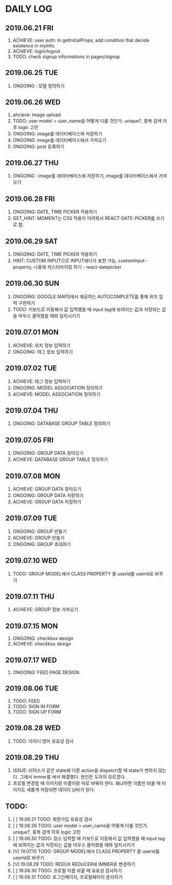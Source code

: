 # DAILY LOG

## 2019.06.21 FRI

1. ACHIEVE: user auth: In getInitialProps, add condition that decide existence in myInfo.
2. ACHIEVE: login/logout
3. TODO: check signup informations in pages/signup

## 2019.06.25 TUE

1. ONGOING : 모델 정의하기

## 2019.06.26 WED

1. ahcieve: image upload
2. TODO: user model > user_name을 어떻게 다룰 것인가. unique?, 중복 검색 이후 logic 고민
3. ONGOING: image를 데이터베이스에 저장하기
4. ONGOING: image를 데이터베이스에서 가져오기
5. ONGOING: post 등록하기

## 2019.06.27 THU

1. ONGOING : image를 데이터베이스에 저장하기, image를 데이터베이스에서 가져오기

## 2019.06.28 FRI

1. ONGOING: DATE, TIME PICKER 적용하기
2. GET_HINT: MOMENT는 CSS 적용이 어려워서 REACT-DATE-PICKER를 쓰기로 함.

## 2019.06.29 SAT

1. ONGOING: DATE, TIME PICKER 적용하기
2. HINT: CUSTOM INPUT으로 INPUT에다가 표현 가능, customInput - property, 나중에 커스터마이징 하기 - react-datepicker

## 2019.06.30 SUN

1. ONGOING: GOOGLE MAPS에서 제공하는 AUTOCOMPLETE를 통해 위치 입력 구현하기
2. TODO: 키보드로 이동해서 값 입력했을 때 input tag에 보여지는 값과 저장되는 값을 마우스 클릭했을 때와 일치시키기

## 2019.07.01 MON

1. ACHIEVE: 위치 정보 입력하기
2. ONGOING: 태그 정보 입력하기

## 2019.07.02 TUE

1. ACHIEVE: 태그 정보 입력하기
2. ONGOING: MODEL ASSOCIATION 정의하기
3. ACHIEVE: MODEL ASSOCIATION 정의하기

## 2019.07.04 THU

1. ONGOING: DATABASE GROUP TABLE 정의하기

## 2019.07.05 FRI

1. ONGOING: GROUP DATA 찾아오기
2. ACHIEVE: DATABASE GROUP TABLE 정의하기

## 2019.07.08 MON

1. ACHIEVE: GROUP DATA 찾아오기
2. ONGOING: GROUP DATA 저장하기
3. ACHIEVE: GROUP DATA 저장하기

## 2019.07.09 TUE

1. ONGOING: GROUP 만들기
2. ACHIEVE: GROUP 만들기
3. ONGOING: GROUP 초대하기

## 2019.07.10 WED

1. TODO: GROUP MODEL에서 CLASS PROPERTY 중 userid를 userId로 바꾸기

## 2019.07.11 THU

1. ACHIEVE: GROUP 정보 가져오기

## 2019.07.15 MON

1. ONGOING: checkbox design
2. ACHIEVE: checkbox design

## 2019.07.17 WED

1. ONGOING: FEED PAGE DESIGN

## 2019.08.06 TUE

1. TODO: FEED
2. TODO: SIGN IN FORM
3. TODO: SIGN UP FORM

## 2019.08.28 WED

1. TODO: 아이디 영어 유효성 검사

## 2019.08.29 THU

1. ISSUE: 리덕스가 같은 state에 다른 action을 dispatch할 때 state가 변하지 않는다.
   그래서 immer를 써서 해결했다. 원인은 도저히 모르겠다.
2. 프로필 변경할 때 이미지랑 이름이랑 따로 바꿔야 한다. 왜냐하면 이름만 바꿀 때 이미지도 새롭게 저장되면 데이터 낭비가 된다.

## TODO:

1. [ ] 19.06.21 TODO: 회원가입 유효성 검사
2. [ ] 19.06.26 TODO: user model > user_name을 어떻게 다룰 것인가. unique?, 중복 검색 이후 logic 고민
3. [ ] 19.06.30 TODO: 장소 입력할 때 키보드로 이동해서 값 입력했을 때 input tag에 보여지는 값과 저장되는 값을 마우스 클릭했을 때와 일치시키기
4. [V] 19.07.10 TODO: GROUP MODEL에서 CLASS PROPERTY 중 userid를 userId로 바꾸기
5. [V] 19.08.29 TODO: REDUX REDUCER에 IMMER로 변경하기
6. [ ] 19.08.30 TODO: 프로필 이름 바꿀 때 유효성 검사하기
7. [ ] 19.08.31 TODO: 로그인페이지, 프로필페이지 분리하기
